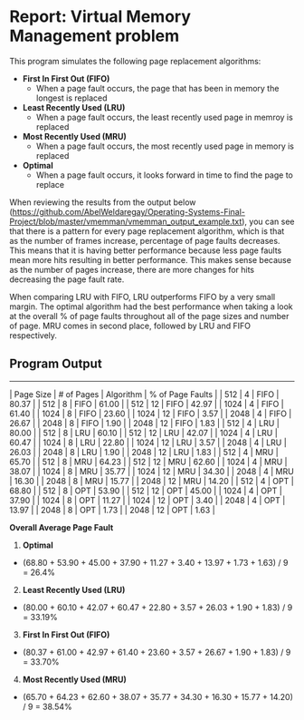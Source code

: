 # Report: Virtual Memory Management problem

This program simulates the following page replacement algorithms:
- **First In First Out (FIFO)**
  - When a page fault occurs, the page that has been in memory the longest is replaced
- **Least Recently Used (LRU)**
  - When a page fault occurs, the least recently used page in memroy is replaced
- **Most Recently Used (MRU)**
  - When a page fault occurs, the most recently used page in memory is replaced
- **Optimal**
  - When a page fault occurs, it looks forward in time to find the page to replace
    
When reviewing the results from the output below (https://github.com/AbelWeldaregay/Operating-Systems-Final-Project/blob/master/vmemman/vmemman_output_example.txt), you can see that there is a pattern for every page replacement algorithm, which is that as the number of frames increase, percentage of page faults decreases. This means that it is having better performance because less page faults mean more hits resulting in better performance. This makes sense because as the number of pages increase, there are more changes for hits decreasing the page fault rate.

When comparing LRU with FIFO, LRU outperforms FIFO by a very small margin. The optimal algorithm had the best performance when taking a look at the overall % of page faults throughout all of the page sizes and number of page. MRU comes in second place, followed by LRU and FIFO respectively.

## Program Output
 _______________________________________________________
| Page Size | # of Pages | Algorithm | % of Page Faults |
|   512     |     4      |   FIFO    |      80.37       |
|   512     |     8      |   FIFO    |      61.00       |
|   512     |    12      |   FIFO    |      42.97       |
|  1024     |     4      |   FIFO    |      61.40       |
|  1024     |     8      |   FIFO    |      23.60       |
|  1024     |    12      |   FIFO    |       3.57       |
|  2048     |     4      |   FIFO    |      26.67       |
|  2048     |     8      |   FIFO    |       1.90       |
|  2048     |    12      |   FIFO    |       1.83       |
|   512     |     4      |    LRU    |      80.00       |
|   512     |     8      |    LRU    |      60.10       |
|   512     |    12      |    LRU    |      42.07       |
|  1024     |     4      |    LRU    |      60.47       |
|  1024     |     8      |    LRU    |      22.80       |
|  1024     |    12      |    LRU    |       3.57       |
|  2048     |     4      |    LRU    |      26.03       |
|  2048     |     8      |    LRU    |       1.90       |
|  2048     |    12      |    LRU    |       1.83       |
|   512     |     4      |    MRU    |      65.70       |
|   512     |     8      |    MRU    |      64.23       |
|   512     |    12      |    MRU    |      62.60       |
|  1024     |     4      |    MRU    |      38.07       |
|  1024     |     8      |    MRU    |      35.77       |
|  1024     |    12      |    MRU    |      34.30       |
|  2048     |     4      |    MRU    |      16.30       |
|  2048     |     8      |    MRU    |      15.77       |
|  2048     |    12      |    MRU    |      14.20       |
|   512     |     4      |    OPT    |      68.80       |
|   512     |     8      |    OPT    |      53.90       |
|   512     |    12      |    OPT    |      45.00       |
|  1024     |     4      |    OPT    |      37.90       |
|  1024     |     8      |    OPT    |      11.27       |
|  1024     |    12      |    OPT    |       3.40       |
|  2048     |     4      |    OPT    |      13.97       |
|  2048     |     8      |    OPT    |       1.73       |
|  2048     |    12      |    OPT    |       1.63       |

**Overall Average Page Fault**
1. **Optimal**
  - (68.80 + 53.90 + 45.00 + 37.90 + 11.27 + 3.40 + 13.97 + 1.73 + 1.63) / 9 = 26.4%
2.  **Least Recently Used (LRU)**
  - (80.00 + 60.10 + 42.07 + 60.47 + 22.80 + 3.57 + 26.03 + 1.90 + 1.83) / 9 = 33.19%
3.  **First In First Out (FIFO)**
  - (80.37 + 61.00 + 42.97 + 61.40 + 23.60 + 3.57 + 26.67 + 1.90 + 1.83) / 9 = 33.70%
4.  **Most Recently Used (MRU)**
  - (65.70 + 64.23 + 62.60 + 38.07 + 35.77 + 34.30 + 16.30 + 15.77 + 14.20) / 9 = 38.54%

